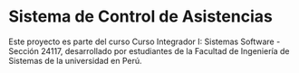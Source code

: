 # Sistema de Control de Asistencias
Este proyecto es parte del curso Curso Integrador I: Sistemas Software - Sección 24117, desarrollado por estudiantes de la Facultad de Ingeniería de Sistemas de la universidad en Perú.
